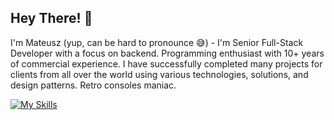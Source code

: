 ## Hey There! 👋

I'm Mateusz (yup, can be hard to pronounce 😅) - I'm Senior Full-Stack Developer with a focus on backend. Programming enthusiast with 10+ years of commercial experience.
I have successfully completed many projects for clients from all over the world using various technologies, solutions, and design patterns. Retro consoles maniac.

[![My Skills](https://skillicons.dev/icons?i=nodejs,ts,nestjs,express,js,prisma,kafka,mysql,postgres,mongodb,redis,rabbitmq,aws,kubernetes,docker,nginx,php,symfony,git,react,vue,html,materialui)](https://skillicons.dev)

